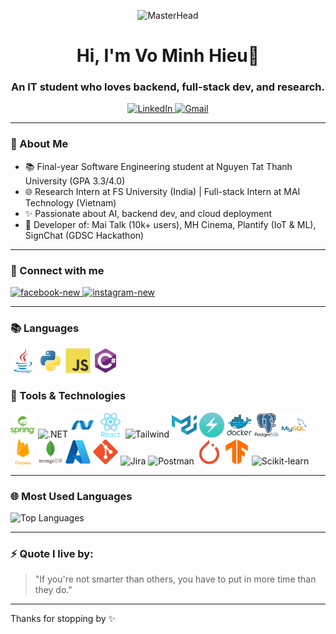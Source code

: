 <p align="center">
  <img src="https://res.cloudinary.com/dahzoj4fy/image/upload/v1734023810/qwvmlw0qx6ihpfmkknvb.gif" alt="MasterHead" width="700" />
</p>

<h1 align="center">Hi, I'm Vo Minh Hieu👋</h1>
<h3 align="center">An IT student who loves backend, full-stack dev, and research.</h3>

<p align="center">
  <a href="https://linkedin.com/in/hieuminh03" target="_blank">
    <img src="https://img.shields.io/badge/LinkedIn-blue?style=for-the-badge&logo=linkedin" alt="LinkedIn" />
  </a>
  <a href="mailto:minhhieu.swe@gmail.com">
    <img src="https://img.shields.io/badge/Gmail-red?style=for-the-badge&logo=gmail" alt="Gmail" />
  </a>
</p>

---

### 📄 About Me
- 📚 Final-year Software Engineering student at Nguyen Tat Thanh University (GPA 3.3/4.0)
- 🌐 Research Intern at FS University (India) | Full-stack Intern at MAI Technology (Vietnam)
- ✨ Passionate about AI, backend dev, and cloud deployment
- 🚀 Developer of: Mai Talk (10k+ users), MH Cinema, Plantify (IoT & ML), SignChat (GDSC Hackathon)

---

### 👥 Connect with me
<p>
  <a href="https://www.facebook.com/HughGz/" target="_blank">
    <img width="48" height="48" src="https://img.icons8.com/color/48/facebook-new.png" alt="facebook-new"/>
  </a>
  <a href="https://www.instagram.com/_minhieu_1605/" target="_blank">
    <img width="48" height="48" src="https://img.icons8.com/fluency/48/instagram-new.png" alt="instagram-new"/>
  </a>
</p>

---

### 📚 Languages
<p>
  <img src="https://raw.githubusercontent.com/devicons/devicon/master/icons/java/java-original.svg" alt="Java" width="40" height="40"/>
  <img src="https://raw.githubusercontent.com/devicons/devicon/master/icons/python/python-original.svg" alt="Python" width="40" height="40"/>
  <img src="https://raw.githubusercontent.com/devicons/devicon/master/icons/javascript/javascript-original.svg" alt="JavaScript" width="40" height="40"/>
  <img src="https://raw.githubusercontent.com/devicons/devicon/master/icons/csharp/csharp-original.svg" alt="C#" width="40" height="40"/>
</p>

### 🚀 Tools & Technologies
<p>
  <!-- Backend -->
  <img src="https://raw.githubusercontent.com/devicons/devicon/master/icons/spring/spring-original-wordmark.svg" alt="Spring" width="40" height="40"/>
  <img src="https://res.cloudinary.com/dahzoj4fy/image/upload/v1734169963/d0ay2wlnraeubhruf5x5.svg" alt=".NET" width="40" height="40"/>
  <img src="https://raw.githubusercontent.com/devicons/devicon/master/icons/dot-net/dot-net-original.svg" alt="ASP.NET Core" width="40" height="40"/>
  <img src="https://raw.githubusercontent.com/devicons/devicon/master/icons/react/react-original-wordmark.svg" alt="React" width="40" height="40"/>
  <img src="https://res.cloudinary.com/dahzoj4fy/image/upload/v1734169600/ikydv1fofp13iyafttfi.svg" alt="Tailwind" width="40" height="40"/>
  <img src="https://raw.githubusercontent.com/devicons/devicon/master/icons/materialui/materialui-original.svg" alt="Material UI" width="40" height="40"/>
  <img src="https://raw.githubusercontent.com/devicons/devicon/master/icons/chakraui/chakraui-original.svg" alt="Chakra UI" width="40" height="40"/>
  <img src="https://raw.githubusercontent.com/devicons/devicon/master/icons/docker/docker-original-wordmark.svg" alt="Docker" width="40" height="40"/>
  <img src="https://raw.githubusercontent.com/devicons/devicon/master/icons/postgresql/postgresql-original-wordmark.svg" alt="PostgreSQL" width="40" height="40"/>
  <img src="https://raw.githubusercontent.com/devicons/devicon/master/icons/mysql/mysql-original-wordmark.svg" alt="MySQL" width="40" height="40"/>
  <img src="https://raw.githubusercontent.com/devicons/devicon/master/icons/firebase/firebase-plain-wordmark.svg" alt="Firebase" width="40" height="40"/>
  <img src="https://raw.githubusercontent.com/devicons/devicon/master/icons/mongodb/mongodb-original-wordmark.svg" alt="MongoDB" width="40" height="40"/>
  <img src="https://raw.githubusercontent.com/devicons/devicon/master/icons/azure/azure-original.svg" alt="Azure" width="40" height="40"/>
  <img src="https://raw.githubusercontent.com/devicons/devicon/master/icons/git/git-original.svg" alt="Git" width="40" height="40"/>
  <img src="https://www.vectorlogo.zone/logos/jira/jira-icon.svg" alt="Jira" width="40" height="40"/>
  <img src="https://www.vectorlogo.zone/logos/postman/postman-icon.svg" alt="Postman" width="40" height="40"/>
  <img src="https://raw.githubusercontent.com/devicons/devicon/master/icons/pytorch/pytorch-original.svg" alt="PyTorch" width="40" height="40"/>
  <img src="https://raw.githubusercontent.com/devicons/devicon/master/icons/tensorflow/tensorflow-original.svg" alt="TensorFlow" width="40" height="40"/>
  <img src="https://scikit-learn.org/stable/_static/scikit-learn-logo-small.png" alt="Scikit-learn" width="40" height="40"/>
</p>

---

### 🌐 Most Used Languages
<p>
  <img src="https://github-readme-stats.vercel.app/api/top-langs/?username=Hughgz&layout=compact&theme=radical" alt="Top Languages" />
</p>

---

### ⚡ Quote I live by:
> "If you're not smarter than others, you have to put in more time than they do."

---

Thanks for stopping by ✨
